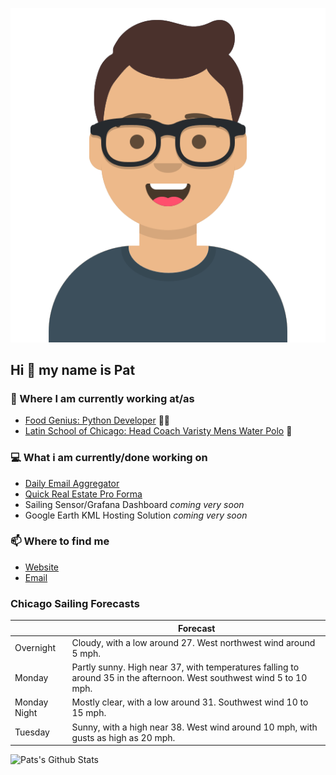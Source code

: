 [![Social banner for p-j-falconer](https://raw.githubusercontent.com/P-J-FALCONER/P-J-FALCONER/master/assets/avataaars.svg)](https://patfalconer.com/)
## Hi :wave: my name is Pat

### 💼 Where I am currently working at/as
- [Food Genius: Python Developer](https://getfoodgenius.com/) 🍔🐍
- [Latin School of Chicago: Head Coach Varisty Mens Water Polo](https://www.latinschool.org/) 🤽


### 💻 What i am currently/done working on
 - [Daily Email Aggregator](https://github.com/P-J-FALCONER/dott_daily_mail)
 - [Quick Real Estate Pro Forma](https://github.com/P-J-FALCONER/henry)
 - Sailing Sensor/Grafana Dashboard *coming very soon*
 - Google Earth KML Hosting Solution *coming very soon*

### 📫 Where to find me
 - [Website](https://patfalconer.com/)
 - [Email](mailto:patrick.j.falconer@gmail.com)


### Chicago Sailing Forecasts
|   | Forecast  |
|---|---|
| Overnight | Cloudy, with a low around 27. West northwest wind around 5 mph. |
| Monday | Partly sunny. High near 37, with temperatures falling to around 35 in the afternoon. West southwest wind 5 to 10 mph. |
| Monday Night | Mostly clear, with a low around 31. Southwest wind 10 to 15 mph. |
| Tuesday | Sunny, with a high near 38. West wind around 10 mph, with gusts as high as 20 mph. |

![Pats's Github Stats](https://github-readme-stats.vercel.app/api?username=p-j-falconer&show_icons=true&theme=radical)
